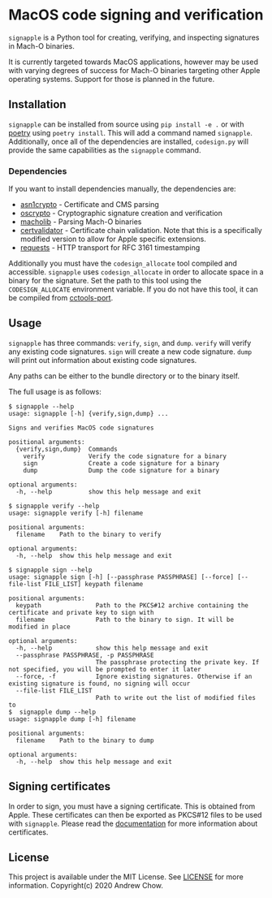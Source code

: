 # MacOS code signing and verification

`signapple` is a Python tool for creating, verifying, and inspecting signatures in Mach-O binaries.

It is currently targeted towards MacOS applications, however may be used with varying degrees of success for Mach-O binaries targeting other Apple operating systems.
Support for those is planned in the future.

## Installation

`signapple` can be installed from source using `pip install -e .` or with [poetry](https://python-poetry.org/) using `poetry install`.
This will add a command named `signapple`.
Additionally, once all of the dependencies are installed, `codesign.py` will provide the same capabilities as the `signapple` command.

### Dependencies

If you want to install dependencies manually, the dependencies are:
* [asn1crypto](https://github.com/wbond/asn1crypto/) - Certificate and CMS parsing
* [oscrypto](https://github.com/wbond/oscrypto/) - Cryptographic signature creation and verification
* [macholib](https://github.com/ronaldoussoren/macholib) - Parsing Mach-O binaries
* [certvalidator](https://github.com/achow101/certvalidator/tree/allow-more-criticals) - Certificate chain validation. Note that this is a specifically modified version to allow for Apple specific extensions.
* [requests](https://requests.readthedocs.io/en/master/) - HTTP transport for RFC 3161 timestamping

Additionally you must have the `codesign_allocate` tool compiled and accessible.
`signapple` uses `codesign_allocate` in order to allocate space in a binary for the signature.
Set the path to this tool using the `CODESIGN_ALLOCATE` environment variable.
If you do not have this tool, it can be compiled from [cctools-port](https://github.com/tpoechtrager/cctools-port/).

## Usage

`signapple` has three commands: `verify`, `sign`, and `dump`.
`verify` will verify any existing code signatures.
`sign` will create a new code signature.
`dump` will print out information about existing code signatures.

Any paths can be either to the bundle directory or to the binary itself.

The full usage is as follows:
```
$ signapple --help
usage: signapple [-h] {verify,sign,dump} ...

Signs and verifies MacOS code signatures

positional arguments:
  {verify,sign,dump}  Commands
    verify            Verify the code signature for a binary
    sign              Create a code signature for a binary
    dump              Dump the code signature for a binary

optional arguments:
  -h, --help          show this help message and exit

$ signapple verify --help
usage: signapple verify [-h] filename

positional arguments:
  filename    Path to the binary to verify

optional arguments:
  -h, --help  show this help message and exit

$ signapple sign --help
usage: signapple sign [-h] [--passphrase PASSPHRASE] [--force] [--file-list FILE_LIST] keypath filename

positional arguments:
  keypath               Path to the PKCS#12 archive containing the certificate and private key to sign with
  filename              Path to the binary to sign. It will be modified in place

optional arguments:
  -h, --help            show this help message and exit
  --passphrase PASSPHRASE, -p PASSPHRASE
                        The passphrase protecting the private key. If not specified, you will be prompted to enter it later
  --force, -f           Ignore existing signatures. Otherwise if an existing signature is found, no signing will occur
  --file-list FILE_LIST
                        Path to write out the list of modified files to
$  signapple dump --help
usage: signapple dump [-h] filename

positional arguments:
  filename    Path to the binary to dump

optional arguments:
  -h, --help  show this help message and exit
```

## Signing certificates

In order to sign, you must have a signing certificate.
This is obtained from Apple.
These certificates can then be exported as PKCS#12 files to be used with `signapple`.
Please read the [documentation](docs/certificates.md) for more information about certificates.

## License

This project is available under the MIT License. See [LICENSE](LICENSE) for more information. Copyright(c) 2020 Andrew Chow.
